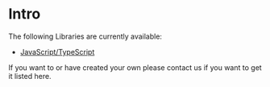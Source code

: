# Intro

The following Libraries are currently available:

-   [JavaScript/TypeScript](./js-ts)

If you want to or have created your own please contact us if you want to get it listed here.
